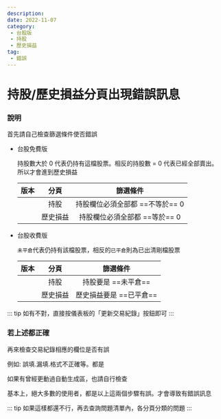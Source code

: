 ```yaml
---
description:
date: 2022-11-07
category:
 - 台股版
 - 持股
 - 歷史損益
tag:
 - 錯誤
---
```


# 持股/歷史損益分頁出現錯誤訊息

### 說明

  首先請自己檢查篩選條件使否錯誤

  - 台股免費版

    持股數大於 0 代表仍持有這檔股票。相反的持股數 = 0 代表已經全部賣出。所以才會進到歷史損益

    |   版本   | 分頁 | 篩選條件 |
    |:----------:|:--:|:-------:|
    | <Badge text="台股免費版" vertical="middle"/> | 持股 | 持股欄位必須全部都 ==不等於== 0 |
    | <Badge text="台股免費版" vertical="middle"/> | 歷史損益 | 持股欄位必須全部都 ==等於== 0 |

  - 台股收費版

    `未平倉`代表仍持有該檔股票，相反的`已平倉`則為已出清剛檔股票

    |   版本   | 分頁 | 篩選條件 |
    |:----------:|:--:|:-------:|
    | <Badge type="warning" text="台股收費版" vertical="middle"/> | 持股 | 持股要是 ==未平倉== |
    | <Badge type="warning" text="台股收費版" vertical="middle"/> | 歷史損益 | 歷史損益要是 ==已平倉== |

  ::: tip 如有不對，直接按儀表板的「更新交易紀錄」按鈕即可
  :::
  
### 若上述都正確

  再來檢查交易紀錄相應的欄位是否有誤

  例如: 誤填.漏填.格式不正確等。都是

  如果有曾經更動過自動生成區，也請自行檢查
  
  基本上，絕大多數的使用者，都是以上這兩個步驟有誤。才會導致有錯誤訊息
  
  ::: tip 如果這樣都還不行，再去查詢問題清單內，各分頁分類的問題
  :::


